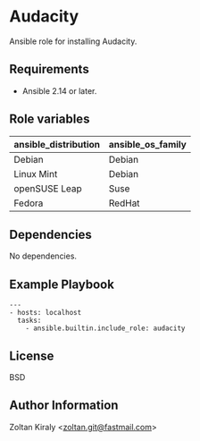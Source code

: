 Audacity
========

Ansible role for installing Audacity.

Requirements
------------

- Ansible 2.14 or later.

Role variables
--------------

| ansible_distribution | ansible_os_family |
| -------------------- | ----------------- |
| Debian               | Debian            |
| Linux Mint           | Debian            |
| openSUSE Leap        | Suse              |
| Fedora               | RedHat            |

Dependencies
------------

No dependencies.

Example Playbook
----------------

```
---
- hosts: localhost  
  tasks:
    - ansible.builtin.include_role: audacity
```

License
-------

BSD

Author Information
------------------

Zoltan Kiraly &lt;zoltan.git@fastmail.com&gt;